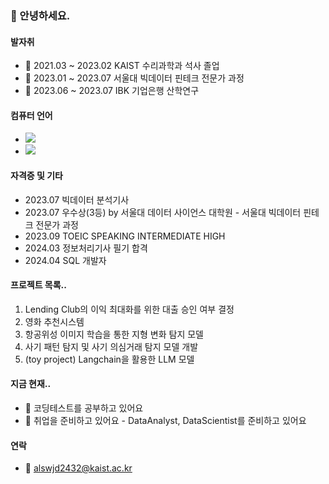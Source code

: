 ### 👋 안녕하세요. 


#### 발자취
- 🦶 2021.03 ~ 2023.02 KAIST 수리과학과 석사 졸업
- 🦶 2023.01 ~ 2023.07 서울대 빅데이터 핀테크 전문가 과정
- 🦶 2023.06 ~ 2023.07 IBK 기업은행 산학연구

#### 컴퓨터 언어
- <img src="https://img.shields.io/badge/Python-3776AB?style=flat-square&logo=Python&logoColor=white"/>
- <img src="https://img.shields.io/badge/SQL-4499A1?style=flat-square&logo=MySQL&logoColor=white"/>

#### 자격증 및 기타
- 2023.07 빅데이터 분석기사
- 2023.07 우수상(3등) by 서울대 데이터 사이언스 대학원 - 서울대 빅데이터 핀테크 전문가 과정
- 2023.09 TOEIC SPEAKING INTERMEDIATE HIGH
- 2024.03 정보처리기사 필기 합격
- 2024.04 SQL 개발자

#### 프로젝트 목록..
 1. Lending Club의 이익 최대화를 위한 대출 승인 여부 결정
 2. 영화 추천시스템
 3. 항공위성 이미지 학습을 통한 지형 변화 탐지 모델
 4. 사기 패턴 탐지 및 사기 의심거래 탐지 모델 개발
 5. (toy project) Langchain을 활용한 LLM 모델


#### 지금 현재..
- 🤔 코딩테스트를 공부하고 있어요
- 🌱 취업을 준비하고 있어요 - DataAnalyst, DataScientist를 준비하고 있어요

#### 연락
- 💬 alswjd2432@kaist.ac.kr
<!--
**alswjd2432/alswjd2432** is a ✨ _special_ ✨ repository because its `README.md` (this file) appears on your GitHub profile.

Here are some ideas to get you started:

- 🔭 I’m currently working on ...
- 🌱 I’m currently learning ...
- 👯 I’m looking to collaborate on ...
- 🤔 I’m looking for help with ...
- 💬 Ask me about ...
- 📫 How to reach me: ...
- 😄 Pronouns: ...
- ⚡ Fun fact: ...
-->
